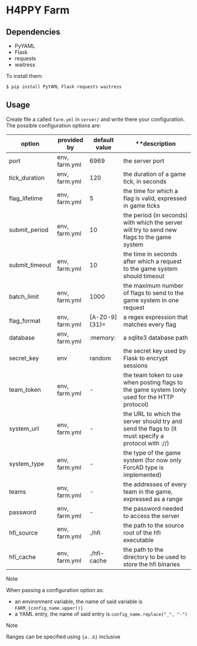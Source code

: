# H4PPY Farm

## Dependencies

- PyYAML
- Flask
- requests
- waitress

To install them:

```bash
$ pip install PyYAML Flask requests waitress
```

## Usage

Create file a called `farm.yml` in `server/` and write there your configuration.  
The possible configuration options are:

| **option**     | **provided by** | **default value** | **description                                                                                      |
|----------------|-----------------|-------------------|----------------------------------------------------------------------------------------------------|
| port           | env, farm.yml   | 6969              | the server port                                                                                    |
| tick_duration  | env, farm.yml   | 120               | the duration of a game tick, in seconds                                                            |
| flag_lifetime  | env, farm.yml   | 5                 | the time for which a flag is valid, expressed in game ticks                                        |
| submit_period  | env, farm.yml   | 10                | the period (in seconds) with which the server will try to send new flags to the game system        |
| submit_timeout | env, farm.yml   | 10                | the time in seconds after which a request to the game system should timeout                        |
| batch_limit    | env, farm.yml   | 1000              | the maximum number of flags to send to the game system in one request                              |
| flag_format    | env, farm.yml   | [A-Z0-9]{31}=     | a regex expression that matches every flag                                                         |
| database       | env, farm.yml   | :memory:          | a sqlite3 database path                                                                            |
| secret_key     | env             | random            | the secret key used by Flask to encrypt sessions                                                   |
| team_token     | env, farm.yml   | -                 | the team token to use when posting flags to the game system (only used for the HTTP protocol)      |
| system_url     | env, farm.yml   | -                 | the URL to which the server should try and send the flags to (it must specify a protocol with ://) |
| system_type    | env, farm.yml   | -                 | the type of the game system (for now only ForcAD type is implemented)                              |
| teams          | env, farm.yml   | -                 | the addresses of every team in the game, expressed as a range                                      |
| password       | env, farm.yml   | -                 | the password needed to access the server                                                           |
| hfi_source     | env, farm.yml   | ./hfi             | the path to the source root of the hfi executable                                                  |
| hfi_cache      | env, farm.yml   | ./hfi-cache       | the path to the directory to be used to store the hfi binaries                                     |

> [!NOTE]
> When passing a configuration option as:
> - an environment variable, the name of said variable is `FARM_{config_name.upper()}`  
> - a YAML entry, the name of said entry is `config_name.replace("_", "-")`

> [!NOTE]
> Ranges can be specified using `{a..b}` inclusive
